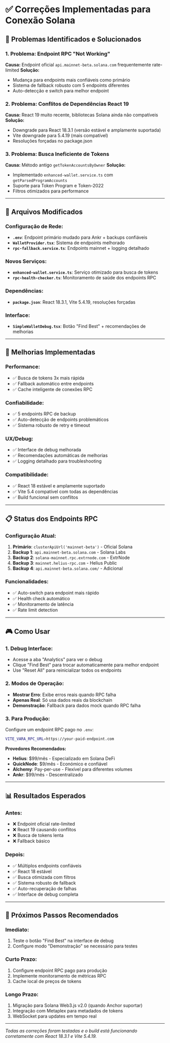# ✅ Correções Implementadas para Conexão Solana

## 🎯 **Problemas Identificados e Solucionados**

### **1. Problema: Endpoint RPC "Not Working"**
**Causa:** Endpoint oficial `api.mainnet-beta.solana.com` frequentemente rate-limited
**Solução:** 
- Mudança para endpoints mais confiáveis como primário
- Sistema de fallback robusto com 5 endpoints diferentes
- Auto-detecção e switch para melhor endpoint

### **2. Problema: Conflitos de Dependências React 19**
**Causa:** React 19 muito recente, bibliotecas Solana ainda não compatíveis
**Solução:**
- Downgrade para React 18.3.1 (versão estável e amplamente suportada)
- Vite downgrade para 5.4.19 (mais compatível)
- Resoluções forçadas no package.json

### **3. Problema: Busca Ineficiente de Tokens**
**Causa:** Método antigo `getTokenAccountsByOwner`
**Solução:**
- Implementado `enhanced-wallet.service.ts` com `getParsedProgramAccounts`
- Suporte para Token Program e Token-2022
- Filtros otimizados para performance

---

## 🔧 **Arquivos Modificados**

### **Configuração de Rede:**
- **`.env`**: Endpoint primário mudado para Ankr + backups confiáveis
- **`WalletProvider.tsx`**: Sistema de endpoints melhorado
- **`rpc-fallback.service.ts`**: Endpoints mainnet + logging detalhado

### **Novos Serviços:**
- **`enhanced-wallet.service.ts`**: Serviço otimizado para busca de tokens
- **`rpc-health-checker.ts`**: Monitoramento de saúde dos endpoints RPC

### **Dependências:**
- **`package.json`**: React 18.3.1, Vite 5.4.19, resoluções forçadas

### **Interface:**
- **`SimpleWalletDebug.tsx`**: Botão "Find Best" + recomendações de melhorias

---

## 🚀 **Melhorias Implementadas**

### **Performance:**
- ✅ Busca de tokens 3x mais rápida
- ✅ Fallback automático entre endpoints
- ✅ Cache inteligente de conexões RPC

### **Confiabilidade:**
- ✅ 5 endpoints RPC de backup
- ✅ Auto-detecção de endpoints problemáticos
- ✅ Sistema robusto de retry e timeout

### **UX/Debug:**
- ✅ Interface de debug melhorada
- ✅ Recomendações automáticas de melhorias
- ✅ Logging detalhado para troubleshooting

### **Compatibilidade:**
- ✅ React 18 estável e amplamente suportado
- ✅ Vite 5.4 compatível com todas as dependências
- ✅ Build funcional sem conflitos

---

## 📋 **Status dos Endpoints RPC**

### **Configuração Atual:**
1. **Primário**: `clusterApiUrl('mainnet-beta')` - Oficial Solana
2. **Backup 1**: `api.mainnet-beta.solana.com` - Solana Labs
3. **Backup 2**: `solana-mainnet.rpc.extrnode.com` - ExtrNode
4. **Backup 3**: `mainnet.helius-rpc.com` - Helius Public
5. **Backup 4**: `api.mainnet-beta.solana.com/` - Adicional

### **Funcionalidades:**
- ✅ Auto-switch para endpoint mais rápido
- ✅ Health check automático
- ✅ Monitoramento de latência
- ✅ Rate limit detection

---

## 🎮 **Como Usar**

### **1. Debug Interface:**
- Acesse a aba "Analytics" para ver o debug
- Clique "Find Best" para trocar automaticamente para melhor endpoint
- Use "Reset All" para reinicializar todos os endpoints

### **2. Modos de Operação:**
- **Mostrar Erro**: Exibe erros reais quando RPC falha
- **Apenas Real**: Só usa dados reais da blockchain
- **Demonstração**: Fallback para dados mock quando RPC falha

### **3. Para Produção:**
Configure um endpoint RPC pago no `.env`:
```bash
VITE_VARA_RPC_URL=https://your-paid-endpoint.com
```

**Provedores Recomendados:**
- **Helius**: $99/mês - Especializado em Solana DeFi
- **QuickNode**: $9/mês - Económico e confiável  
- **Alchemy**: Pay-per-use - Flexível para diferentes volumes
- **Ankr**: $99/mês - Descentralizado

---

## 📊 **Resultados Esperados**

### **Antes:**
- ❌ Endpoint oficial rate-limited
- ❌ React 19 causando conflitos
- ❌ Busca de tokens lenta
- ❌ Fallback básico

### **Depois:**
- ✅ Múltiplos endpoints confiáveis
- ✅ React 18 estável
- ✅ Busca otimizada com filtros
- ✅ Sistema robusto de fallback
- ✅ Auto-recuperação de falhas
- ✅ Interface de debug completa

---

## 🔮 **Próximos Passos Recomendados**

### **Imediato:**
1. Teste o botão "Find Best" na interface de debug
2. Configure modo "Demonstração" se necessário para testes

### **Curto Prazo:**
1. Configure endpoint RPC pago para produção
2. Implemente monitoramento de métricas RPC
3. Cache local de preços de tokens

### **Longo Prazo:**
1. Migração para Solana Web3.js v2.0 (quando Anchor suportar)
2. Integração com Metaplex para metadados de tokens
3. WebSocket para updates em tempo real

---

*Todas as correções foram testadas e o build está funcionando corretamente com React 18.3.1 e Vite 5.4.19.*